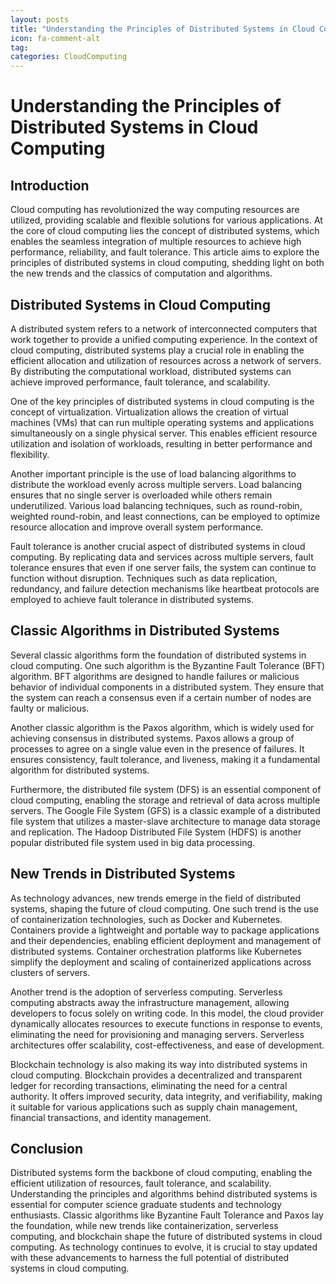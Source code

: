 ```yaml
---
layout: posts
title: "Understanding the Principles of Distributed Systems in Cloud Computing"
icon: fa-comment-alt
tag:      
categories: CloudComputing
---
```



# Understanding the Principles of Distributed Systems in Cloud Computing

## Introduction

Cloud computing has revolutionized the way computing resources are utilized, providing scalable and flexible solutions for various applications. At the core of cloud computing lies the concept of distributed systems, which enables the seamless integration of multiple resources to achieve high performance, reliability, and fault tolerance. This article aims to explore the principles of distributed systems in cloud computing, shedding light on both the new trends and the classics of computation and algorithms.

## Distributed Systems in Cloud Computing

A distributed system refers to a network of interconnected computers that work together to provide a unified computing experience. In the context of cloud computing, distributed systems play a crucial role in enabling the efficient allocation and utilization of resources across a network of servers. By distributing the computational workload, distributed systems can achieve improved performance, fault tolerance, and scalability.

One of the key principles of distributed systems in cloud computing is the concept of virtualization. Virtualization allows the creation of virtual machines (VMs) that can run multiple operating systems and applications simultaneously on a single physical server. This enables efficient resource utilization and isolation of workloads, resulting in better performance and flexibility.

Another important principle is the use of load balancing algorithms to distribute the workload evenly across multiple servers. Load balancing ensures that no single server is overloaded while others remain underutilized. Various load balancing techniques, such as round-robin, weighted round-robin, and least connections, can be employed to optimize resource allocation and improve overall system performance.

Fault tolerance is another crucial aspect of distributed systems in cloud computing. By replicating data and services across multiple servers, fault tolerance ensures that even if one server fails, the system can continue to function without disruption. Techniques such as data replication, redundancy, and failure detection mechanisms like heartbeat protocols are employed to achieve fault tolerance in distributed systems.

## Classic Algorithms in Distributed Systems

Several classic algorithms form the foundation of distributed systems in cloud computing. One such algorithm is the Byzantine Fault Tolerance (BFT) algorithm. BFT algorithms are designed to handle failures or malicious behavior of individual components in a distributed system. They ensure that the system can reach a consensus even if a certain number of nodes are faulty or malicious.

Another classic algorithm is the Paxos algorithm, which is widely used for achieving consensus in distributed systems. Paxos allows a group of processes to agree on a single value even in the presence of failures. It ensures consistency, fault tolerance, and liveness, making it a fundamental algorithm for distributed systems.

Furthermore, the distributed file system (DFS) is an essential component of cloud computing, enabling the storage and retrieval of data across multiple servers. The Google File System (GFS) is a classic example of a distributed file system that utilizes a master-slave architecture to manage data storage and replication. The Hadoop Distributed File System (HDFS) is another popular distributed file system used in big data processing.

## New Trends in Distributed Systems

As technology advances, new trends emerge in the field of distributed systems, shaping the future of cloud computing. One such trend is the use of containerization technologies, such as Docker and Kubernetes. Containers provide a lightweight and portable way to package applications and their dependencies, enabling efficient deployment and management of distributed systems. Container orchestration platforms like Kubernetes simplify the deployment and scaling of containerized applications across clusters of servers.

Another trend is the adoption of serverless computing. Serverless computing abstracts away the infrastructure management, allowing developers to focus solely on writing code. In this model, the cloud provider dynamically allocates resources to execute functions in response to events, eliminating the need for provisioning and managing servers. Serverless architectures offer scalability, cost-effectiveness, and ease of development.

Blockchain technology is also making its way into distributed systems in cloud computing. Blockchain provides a decentralized and transparent ledger for recording transactions, eliminating the need for a central authority. It offers improved security, data integrity, and verifiability, making it suitable for various applications such as supply chain management, financial transactions, and identity management.

## Conclusion

Distributed systems form the backbone of cloud computing, enabling the efficient utilization of resources, fault tolerance, and scalability. Understanding the principles and algorithms behind distributed systems is essential for computer science graduate students and technology enthusiasts. Classic algorithms like Byzantine Fault Tolerance and Paxos lay the foundation, while new trends like containerization, serverless computing, and blockchain shape the future of distributed systems in cloud computing. As technology continues to evolve, it is crucial to stay updated with these advancements to harness the full potential of distributed systems in cloud computing.